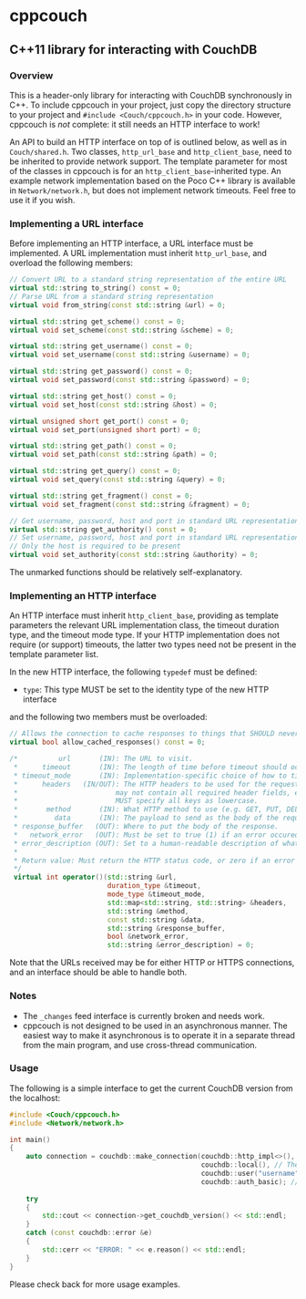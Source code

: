 # cppcouch
## C++11 library for interacting with CouchDB
### Overview

This is a header-only library for interacting with CouchDB synchronously in C++. To include cppcouch in your project, just copy the directory structure to your project and `#include <Couch/cppcouch.h>` in your code. However, cppcouch is *not* complete: it still needs an HTTP interface to work!

An API to build an HTTP interface on top of is outlined below, as well as in `Couch/shared.h`. Two classes, `http_url_base` and `http_client_base`, need to be inherited to provide network support. The template parameter for most of the classes in cppcouch is for an `http_client_base`-inherited type. An example network implementation based on the Poco C++ library is available in `Network/network.h`, but does not implement network timeouts. Feel free to use it if you wish.

### Implementing a URL interface

Before implementing an HTTP interface, a URL interface must be implemented. A URL implementation must inherit `http_url_base`, and overload the following members:

```c++
// Convert URL to a standard string representation of the entire URL
virtual std::string to_string() const = 0;
// Parse URL from a standard string representation
virtual void from_string(const std::string &url) = 0;

virtual std::string get_scheme() const = 0;
virtual void set_scheme(const std::string &scheme) = 0;

virtual std::string get_username() const = 0;
virtual void set_username(const std::string &username) = 0;

virtual std::string get_password() const = 0;
virtual void set_password(const std::string &password) = 0;

virtual std::string get_host() const = 0;
virtual void set_host(const std::string &host) = 0;

virtual unsigned short get_port() const = 0;
virtual void set_port(unsigned short port) = 0;

virtual std::string get_path() const = 0;
virtual void set_path(const std::string &path) = 0;

virtual std::string get_query() const = 0;
virtual void set_query(const std::string &query) = 0;

virtual std::string get_fragment() const = 0;
virtual void set_fragment(const std::string &fragment) = 0;

// Get username, password, host and port in standard URL representation
virtual std::string get_authority() const = 0; 
// Set username, password, host and port in standard URL representation
// Only the host is required to be present
virtual void set_authority(const std::string &authority) = 0;
```
    
The unmarked functions should be relatively self-explanatory.

### Implementing an HTTP interface

An HTTP interface must inherit `http_client_base`, providing as template parameters the relevant URL implementation class, the timeout duration type, and the timeout mode type. If your HTTP implementation does not require (or support) timeouts, the latter two types need not be present in the template parameter list.

In the new HTTP interface, the following `typedef` must be defined:

  - `type`: This type MUST be set to the identity type of the new HTTP interface
  
and the following two members must be overloaded:

```c++
// Allows the connection to cache responses to things that SHOULD never change for a given server, like the welcome message.
virtual bool allow_cached_responses() const = 0;

/*          url       (IN): The URL to visit.
 *      timeout       (IN): The length of time before timeout should occur.
 * timeout_mode       (IN): Implementation-specific choice of how to timeout.
 *      headers   (IN/OUT): The HTTP headers to be used for the request (WARNING: the list may not be all-inclusive, and
 *                        may not contain all required header fields, e.g. Content-Length). Output to this parameter
 *                        MUST specify all keys as lowercase.
 *       method       (IN): What HTTP method to use (e.g. GET, PUT, DELETE, POST, COPY, etc.). Case is not specified.
 *         data       (IN): The payload to send as the body of the request.
 * response_buffer   (OUT): Where to put the body of the response.
 *   network_error   (OUT): Must be set to true (1) if an error occured, false (0) otherwise.
 * error_description (OUT): Set to a human-readable description of what error occured.
 *
 * Return value: Must return the HTTP status code, or zero if an error occured before the response arrived
 */
 virtual int operator()(std::string &url,
                        duration_type &timeout,
                        mode_type &timeout_mode,
                        std::map<std::string, std::string> &headers,
                        std::string &method,
                        const std::string &data,
                        std::string &response_buffer,
                        bool &network_error,
                        std::string &error_description) = 0;
```
                            
Note that the URLs received may be for either HTTP or HTTPS connections, and an interface should be able to handle both.

### Notes

  - The `_changes` feed interface is currently broken and needs work.
  - cppcouch is not designed to be used in an asynchronous manner. The easiest way to make it asynchronous is to operate it in a separate thread from the main program, and use cross-thread communication.

### Usage

The following is a simple interface to get the current CouchDB version from the localhost:

```c++
#include <Couch/cppcouch.h>
#include <Network/network.h>

int main()
{
    auto connection = couchdb::make_connection(couchdb::http_impl<>(), // The included HTTP interface class using Poco libraries
                                               couchdb::local(), // The local couchdb interface
                                               couchdb::user("username", "password"), // The user to authenticate with
                                               couchdb::auth_basic); // How to authenticate, in this case using HTTP Basic authentication
    
    try
    {
        std::cout << connection->get_couchdb_version() << std::endl;
    }
    catch (const couchdb::error &e)
    {
        std::cerr << "ERROR: " << e.reason() << std::endl;
    }
}
```

Please check back for more usage examples.
